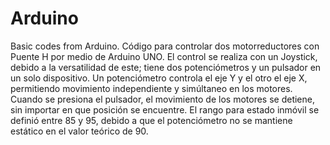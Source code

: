 # Arduino
Basic codes from Arduino.
Código para controlar dos motorreductores con Puente H por medio de Arduino UNO. 
El control se realiza con un Joystick, debido a la versatilidad de este; tiene dos potenciómetros y un pulsador en un solo dispositivo.
Un potenciómetro controla el eje Y y el otro el eje X, permitiendo movimiento independiente y simúltaneo en los motores.
Cuando se presiona el pulsador, el movimiento de los motores se detiene, sin importar en que posición se encuentre.
El rango para estado inmóvil se definió entre 85 y 95, debido a que el potenciómetro no se mantiene estático en el valor teórico de 90.
